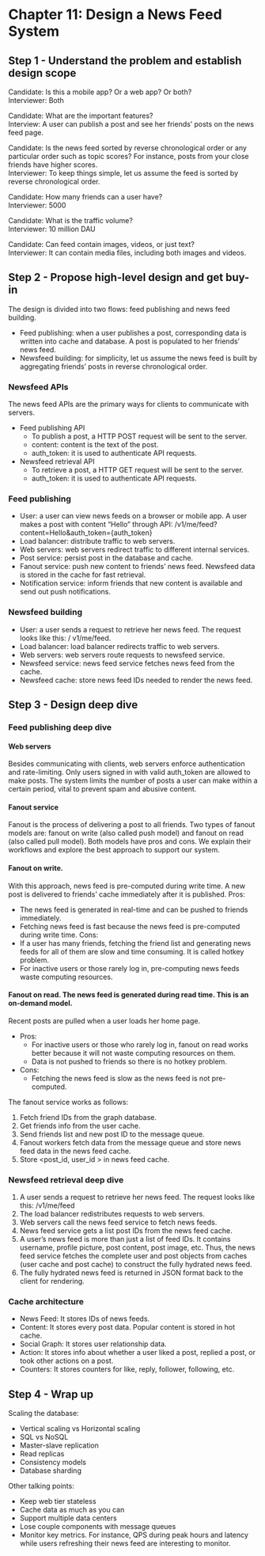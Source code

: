 # Chapter 11: Design a News Feed System

## Step 1 - Understand the problem and establish design scope

Candidate: Is this a mobile app? Or a web app? Or both?</br>
Interviewer: Both

Candidate: What are the important features?</br>
Interview: A user can publish a post and see her friends’ posts on the news feed page.

Candidate: Is the news feed sorted by reverse chronological order or any particular order
such as topic scores? For instance, posts from your close friends have higher scores.</br>
Interviewer: To keep things simple, let us assume the feed is sorted by reverse chronological
order.

Candidate: How many friends can a user have?</br>
Interviewer: 5000

Candidate: What is the traffic volume?</br>
Interviewer: 10 million DAU

Candidate: Can feed contain images, videos, or just text?</br>
Interviewer: It can contain media files, including both images and videos.

## Step 2 - Propose high-level design and get buy-in
The design is divided into two flows: feed publishing and news feed building.
- Feed publishing: when a user publishes a post, corresponding data is written into cache
and database. A post is populated to her friends’ news feed.
- Newsfeed building: for simplicity, let us assume the news feed is built by aggregating
friends’ posts in reverse chronological order.

### Newsfeed APIs
The news feed APIs are the primary ways for clients to communicate with servers.
- Feed publishing API
  - To publish a post, a HTTP POST request will be sent to the server.
  - content: content is the text of the post.
  - auth_token: it is used to authenticate API requests.
- Newsfeed retrieval API
  - To retrieve a post, a HTTP GET request will be sent to the server.
  - auth_token: it is used to authenticate API requests.

### Feed publishing
- User: a user can view news feeds on a browser or mobile app. A user makes a post with
content “Hello” through API:
/v1/me/feed?content=Hello&auth_token={auth_token}
- Load balancer: distribute traffic to web servers.
- Web servers: web servers redirect traffic to different internal services.
- Post service: persist post in the database and cache.
- Fanout service: push new content to friends’ news feed. Newsfeed data is stored in the
cache for fast retrieval.
- Notification service: inform friends that new content is available and send out push
notifications.

### Newsfeed building
- User: a user sends a request to retrieve her news feed. The request looks like this:
/ v1/me/feed.
- Load balancer: load balancer redirects traffic to web servers.
- Web servers: web servers route requests to newsfeed service.
- Newsfeed service: news feed service fetches news feed from the cache.
- Newsfeed cache: store news feed IDs needed to render the news feed.

## Step 3 - Design deep dive

### Feed publishing deep dive
#### Web servers
Besides communicating with clients, web servers enforce authentication and rate-limiting.
Only users signed in with valid auth_token are allowed to make posts. The system limits the
number of posts a user can make within a certain period, vital to prevent spam and abusive
content.
#### Fanout service
Fanout is the process of delivering a post to all friends. Two types of fanout models are:
fanout on write (also called push model) and fanout on read (also called pull model). Both
models have pros and cons. We explain their workflows and explore the best approach to
support our system.
#### Fanout on write.
With this approach, news feed is pre-computed during write time. A new
post is delivered to friends’ cache immediately after it is published.
Pros:
- The news feed is generated in real-time and can be pushed to friends immediately.
- Fetching news feed is fast because the news feed is pre-computed during write time.
Cons:
- If a user has many friends, fetching the friend list and generating news feeds for all of
them are slow and time consuming. It is called hotkey problem.
- For inactive users or those rarely log in, pre-computing news feeds waste computing
resources.
#### Fanout on read. The news feed is generated during read time. This is an on-demand model.
Recent posts are pulled when a user loads her home page.
- Pros:
  - For inactive users or those who rarely log in, fanout on read works better because it will
not waste computing resources on them.
  - Data is not pushed to friends so there is no hotkey problem.
- Cons:
  - Fetching the news feed is slow as the news feed is not pre-computed.

The fanout service works as follows:
1. Fetch friend IDs from the graph database.
2. Get friends info from the user cache.
3. Send friends list and new post ID to the message queue.
4. Fanout workers fetch data from the message queue and store news feed data in the news
feed cache.
5. Store <post_id, user_id > in news feed cache.

### Newsfeed retrieval deep dive
1. A user sends a request to retrieve her news feed. The request looks like this: /v1/me/feed
2. The load balancer redistributes requests to web servers.
3. Web servers call the news feed service to fetch news feeds.
4. News feed service gets a list post IDs from the news feed cache.
5. A user’s news feed is more than just a list of feed IDs. It contains username, profile
picture, post content, post image, etc. Thus, the news feed service fetches the complete
user and post objects from caches (user cache and post cache) to construct the fully
hydrated news feed.
6. The fully hydrated news feed is returned in JSON format back to the client for
rendering.

### Cache architecture
- News Feed: It stores IDs of news feeds.
- Content: It stores every post data. Popular content is stored in hot cache.
- Social Graph: It stores user relationship data.
- Action: It stores info about whether a user liked a post, replied a post, or took other
actions on a post.
- Counters: It stores counters for like, reply, follower, following, etc.

## Step 4 - Wrap up
Scaling the database:
- Vertical scaling vs Horizontal scaling
- SQL vs NoSQL
- Master-slave replication
- Read replicas
- Consistency models
- Database sharding

Other talking points:
- Keep web tier stateless
- Cache data as much as you can
- Support multiple data centers
- Lose couple components with message queues
- Monitor key metrics. For instance, QPS during peak hours and latency while users
refreshing their news feed are interesting to monitor.
